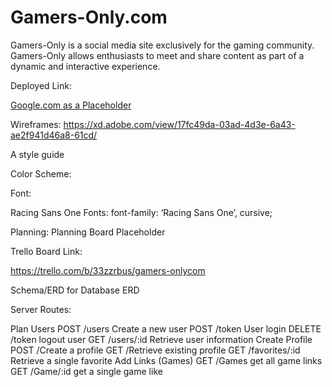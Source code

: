 # Gamers-Only.com

Gamers-Only is a social media site exclusively for the gaming community. Gamers-Only allows enthusiasts to meet and share content as part of a dynamic and interactive experience.

Deployed Link:

[Google.com as a Placeholder](google.com)

Wireframes: https://xd.adobe.com/view/17fc49da-03ad-4d3e-6a43-ae2f941d46a8-61cd/

A style guide

Color Scheme:



Font:

Racing Sans One Fonts: font-family: ‘Racing Sans One’, cursive;

Planning: Planning Board Placeholder


Trello Board Link:

https://trello.com/b/33zzrbus/gamers-onlycom

Schema/ERD for Database ERD

Server Routes:

Plan Users POST /users Create a new user
POST /token User login
DELETE /token logout user
GET /users/:id Retrieve user information
Create Profile POST /Create a profile
GET /Retrieve existing profile GET /favorites/:id Retrieve a single favorite Add Links (Games)
GET /Games get all game links
GET /Game/:id get a single game like